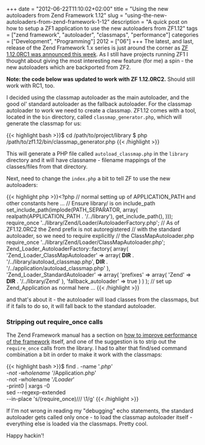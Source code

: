 +++
date = "2012-06-22T11:10:02+02:00"
title = "Using the new autoloaders from Zend Framework 1.12"
slug = "using-the-new-autoloaders-from-zend-framework-1-12"
description = "A quick post on how to setup a ZF1 application to use the new autoloaders from ZF1.12"
tags = ["zend framework", "autoloader", "classmaps", "performance"]
categories = ["Development", "Programming"]
2012 = ["06"]
+++
The latest, and last, release of the Zend Framework 1.x series is just around the corner as <a href="http://zend-framework-community.634137.n4.nabble.com/Zend-Framework-1-12-0RC1-Released-td4655323.html">ZF 1.12.0RC1 was announced this week</a>. As I still have projects running ZF1 I thought about giving the most interesting new feature (for me) a spin - the new autoloaders which are backported from ZF2.

<b>Note: the code below was updated to work with ZF 1.12.0RC2.</b> Should still work with RC1, too.<br>

I decided using the classmap autoloader as the main autoloader, and the good ol' standard autoloader as the fallback autoloader. For the classmap autoloader to work we need to create a classmap. ZF1.12 comes with a tool, located in the <code>bin</code> directory, called <code>classmap_generator.php</code>, which will generate the classmap for us:

{{< highlight bash >}}$ cd /path/to/project/library
$ php /path/to/zf1.12/bin/classmap_generator.php 
{{< /highlight >}}

This will generate a PHP file called <code>autoload_classmap.php</code> in the <code>library</code> directory and it will have classname - filename mappings of the classes/files from that directory.

Next, need to change the <code>index.php</code> a bit to tell ZF to use the new autoloaders:

{{< highlight php >}}<?php
// normal setting up of APPLICATION_PATH and other constants here ...
// Ensure library/ is on include_path
set_include_path(implode(PATH_SEPARATOR, array(
    realpath(APPLICATION_PATH . '/../library'),
    get_include_path(),
)));
require_once '../library/Zend/Loader/AutoloaderFactory.php';
// As of ZF1.12.0RC2 the Zend prefix is not autoregistered
// with the standard autoloader, so we need to require explicitly
// the ClassMapAutoloader.php
require_once '../library/Zend/Loader/ClassMapAutoloader.php';
Zend_Loader_AutoloaderFactory::factory(
    array(
        'Zend_Loader_ClassMapAutoloader' => array(
            __DIR__ . '/../library/autoload_classmap.php',
            __DIR__ . '/../application/autoload_classmap.php'
        ),
        'Zend_Loader_StandardAutoloader' => array(
            'prefixes' => array(
                'Zend' => __DIR__ . '/../library/Zend'
            ),
            'fallback_autoloader' => true
        )
    )
);
// set up Zend_Application as normal here ...
{{< /highlight >}}

and that's about it - the autoloader will load classes from the classmaps, but if it fails to do so, it will fall back to the standard autoloader.

<h3>Stripping out require_once calls</h3>

The Zend Framework manual has a section on <a href="http://framework.zend.com/manual/en/performance.classloading.html">how to improve performance of the framework</a>  itself, and one of the suggestion is to strip out the <code>require_once</code> calls from the library. I had to alter that find/sed command combination a bit in order to make it work with the classmaps:

{{< highlight bash >}}$ find . -name '*.php' \
  -not -wholename '*/Application.php' \
  -not -wholename '*/Loader*' \
  -print0 | xargs -0 \
  sed --regexp-extended \
  --in-place 's/(require_once)/\/\/ \1/g'
{{< /highlight >}}

If I'm not wrong in reading my "debugging" echo statements, the standard autoloader gets called only once - to load the classmap autoloader itself - everything else is loaded via the classmaps. Pretty cool.

Happy hackin'!
